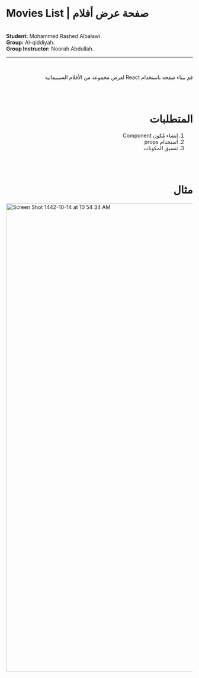 # Movies List | صفحة عرض أفلام 

<br />
<b> Student:</b>  Mohammed Rashed Albalawi.
<br />
<b> Group:</b>  Al-qiddiyah.
<br />
<b> Group Instructor:</b>  Noorah Abdullah.


<br />
<hr />
<br />



<div dir="rtl" >
  

قم ببناء صفحة باستخدام React لعرض مجموعة من الأفلام السينيمائية 


  <br/>
  <br/> 
  
  # المتطلبات
  1. إنشاء مُكون Component
  2. استخدام props 
  3. تنسيق المكونات 
  

  <br/>
  <br/> 
    
  # مثال 
  </div><img width="1263" alt="Screen Shot 1442-10-14 at 10 54 34 AM" src="https://user-images.githubusercontent.com/80157029/120147813-eea3f880-c1ef-11eb-9398-77aa6a9970f8.png">
